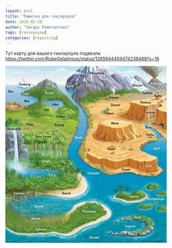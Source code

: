 ```yaml
---
layout: post
title: "Памятка для гекскроула"
date: 2020-05-28
author: "Sergey Pomerantsev"
tags: [гекскроулы]
categories: [reposting]
---
```


Тут карту для вашего гекскроула подвезли
https://twitter.com/RubeGelatinous/status/1265944459474239488?s=19

![](/assets/images/hexcrawl_map_1.jpg)
